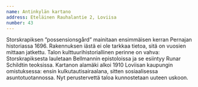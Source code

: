 ```yaml
---
name: Antinkylän kartano
address: Eteläinen Rauhalantie 2, Loviisa
number: 43
---
```

Storskrapiksen ”possensionsgård” mainitaan ensimmäisen kerran Pernajan historiassa 1696. Rakennuksen iästä ei ole tarkkaa tietoa, sitä on vuosien mittaan jatkettu. Talon kulttuurihistoriallinen perinne on vahva: Storskrapiksesta lauletaan Bellmannin epistoloissa ja se esiintyy Runar Schildtin teoksissa. Kartanon alamäki alkoi 1910 Loviisan kaupungin omistuksessa: ensin kulkutautisairaalana, sitten sosiaalisessa asuntotuotannossa. Nyt perustervettä taloa kunnostetaan uuteen uskoon.